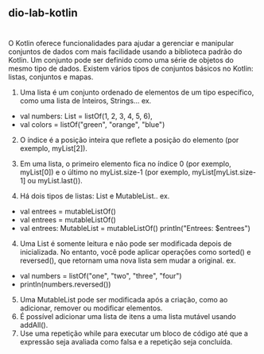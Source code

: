 ## dio-lab-kotlin

# 

O Kotlin oferece funcionalidades para ajudar a gerenciar e manipular conjuntos de dados com mais facilidade usando a biblioteca padrão do Kotlin. Um  conjunto pode ser definido como uma série de objetos do mesmo tipo de dados. Existem vários tipos de conjuntos básicos no Kotlin: listas, conjuntos e mapas.

1. Uma lista é um conjunto ordenado de elementos de um tipo específico, como uma lista de Inteiros, Strings...
ex.

- val numbers: List<Int> = listOf(1, 2, 3, 4, 5, 6), 
- val colors = listOf("green", "orange", "blue")


2.  O índice é a posição inteira que reflete a posição do elemento (por exemplo, myList[2]).

3. Em uma lista, o primeiro elemento fica no índice 0 (por exemplo, myList[0]) e o último no myList.size-1 (por exemplo, myList[myList.size-1] ou myList.last()).
4. Há dois tipos de listas: List e MutableList..
ex.
- val entrees = mutableListOf<String>()
- val entrees = mutableListOf()
- val entrees: MutableList<String> = mutableListOf()
println("Entrees: $entrees")


4. Uma List é somente leitura e não pode ser modificada depois de inicializada. No entanto, você pode aplicar operações como sorted() e reversed(), que retornam uma nova lista sem mudar a original.
ex.

- val numbers = listOf("one", "two", "three", "four")
- println(numbers.reversed())

5.  Uma MutableList pode ser modificada após a criação, como ao adicionar, remover ou modificar elementos.
6.  É possível adicionar uma lista de itens a uma lista mutável usando addAll().
7. Use uma repetição while para executar um bloco de código até que a expressão seja avaliada como falsa e a repetição seja concluída.


